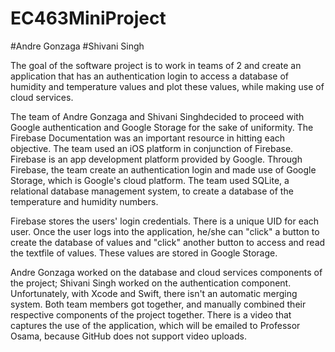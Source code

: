 # EC463MiniProject
#Andre Gonzaga
#Shivani Singh

The goal of the software project is to work in teams of 2 and create an application that
has an authentication login to access a database of humidity and temperature values and plot these
values, while making use of cloud services. 

The team of Andre Gonzaga and Shivani Singhdecided to proceed with Google authentication 
and Google Storage for the sake of uniformity. The Firebase Documentation was an important 
resource in hitting each objective. The team used an iOS platform in conjunction of Firebase. 
Firebase is an app development platform provided by Google. Through Firebase, the team 
create an authentication login and made use of Google Storage, which is Google's cloud
platform. The team used SQLite, a relational database management system, to create a database
of the temperature and humidity numbers. 

Firebase stores the users' login credentials. There is a unique UID for each user. Once the user 
logs into the application, he/she can "click" a button to create the database of values and "click"
another button to access and read the textfile of values. These values are stored in Google Storage. 

Andre Gonzaga worked on the database and cloud services components of the project; Shivani Singh
worked on the authentication component. Unfortunately, with Xcode and Swift, there isn't an 
automatic merging system. Both team members got together, and manually combined their 
respective components of the project together. There is a video that captures the use of the application, 
which will be emailed to Professor Osama, because GitHub does not support video uploads. 
